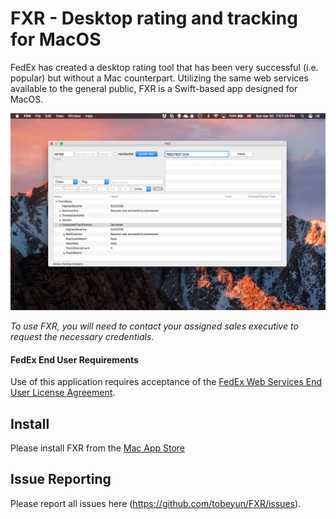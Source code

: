 # FXR - Desktop rating and tracking for MacOS

FedEx has created a desktop rating tool that has been very successful (i.e. popular) but without a Mac counterpart. Utilizing the same web services available to the general public, FXR is a Swift-based app designed for MacOS.

![Screen Shot](/images/ScreenShot.png)

*To use FXR, you will need to contact your assigned sales executive to request the necessary credentials*.

#### FedEx End User Requirements
Use of this application requires acceptance of the [FedEx Web Services End User License Agreement](/images/FedExWebServicesEndUserLicenseAgreement-ver7-July2015.pdf).

## Install
Please install FXR from the [Mac App Store](https://itunes.apple.com/us/app/fxr/id1229799985?mt=12)

## Issue Reporting
Please report all issues here (https://github.com/tobeyun/FXR/issues).

